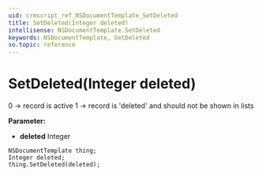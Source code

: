 ```yaml
---
uid: crmscript_ref_NSDocumentTemplate_SetDeleted
title: SetDeleted(Integer deleted)
intellisense: NSDocumentTemplate.SetDeleted
keywords: NSDocumentTemplate, GetDeleted
so.topic: reference
---
```


# SetDeleted(Integer deleted)

0 -> record is active 1 -> record is 'deleted' and should not be shown in lists

**Parameter:** 
 - **deleted** Integer

```crmscript
NSDocumentTemplate thing;
Integer deleted;
thing.SetDeleted(deleted);
```


